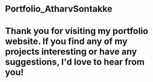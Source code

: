 # Portfolio_AtharvSontakke
# Thank you for visiting my portfolio website. If you find any of my projects interesting or have any suggestions, I'd love to hear from you!

